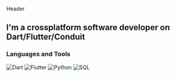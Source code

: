 Header

## I'm a crossplatform software developer on Dart/Flutter/Conduit

### Languages and Tools
![Dart](https://img.shields.io/badge/-DART-0a0a0a?style=for-the-badge&logo=Dart&logoColor=0175C2)
![Flutter](https://img.shields.io/badge/-Flutter-0a0a0a?style=for-the-badge&logo=Flutter&logoColor=02569B)
![Python](https://img.shields.io/badge/-Python-0a0a0a?style=for-the-badge&logo=Python&logoColor=3776AB)
![SQL](https://img.shields.io/badge/-SQL-0a0a0a?style=for-the-badge&logo=MicrosoftSQLServer&logoColor=CC2927)


